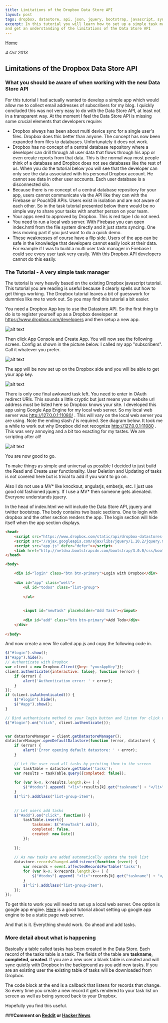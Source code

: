 ```yaml
---
title: Limitations of the Dropbox Data Store API
layout: post
tags: dropbox, datastore, api, json, jquery, bootstrap, javascript, syncing, nobackend, MVC
excerpt: In this tutorial you will learn how to set up a simple task manager and registration process with the new Dropbox Data Store API 
and get an understanding of the limitations of the Data Store API
---
```

                                                                                                
[Home](http://nigelkelly.github.io)

*4 Oct 2013*
## Limitations of the Dropbox Data Store API 

### What you should be aware of when working with the new Data Store API 

For this tutorial I had actually wanted to develop a simple app which would allow me to collect email addresses of subscribers for my blog. I quickly concluded this was not very easy to do with the Data Store API, at least not in a transparent way. At the moment I feel the Data Store API is missing some crucial elements that developers require:

* Dropbox always has been about multi device sync for a single user's files. Dropbox does this better than anyone. The concept has now been expanded from files to databases. Unfortunately it does not work.
* Dropbox has no concept of a central database repository where a developer can drill through all user data that flows through his app or even create reports from that data. This is the normal way most people think of a database and Dropbox does not see databases like the rest of us. When you do the tutorial below you will see that the developer can only see the data associated with his personal Dropbox account. He cannot see data in other user accounts. Each user database is a disconnected silo. 
* Because there is no concept of a central database repository for your app, users cannot communicate via the API like they can with the Firebase or PouchDB APIs. Users exist in isolation and are not aware of each other. So in the task tutorial presented below there would be no simple way to share your tasks with another person on your team.
* Your apps need to approved by Dropbox. This is red tape I do not need.
* You need to run a local web server. With Firebase you can open index.hmtl from the file system directly and it just starts syncing. One less moving part if you just want to do a quick demo.
* These weaknesses of course have a flip side. Users of the app can be safe in the knowledge that developers cannot easily look at their data. For example if I was to build a multi user task manager in Firebase I could see every user task very easily. With this Dropbox API developers cannot do this easily. 

### The Tutorial - A very simple task manager

The tutorial is very heavily based on the existing Dropbox javascript tutorial. This tutorial you are reading is useful because it clearly spells out how to get things working. The Dropbox tutorial leaves a bit of guesswork for dummies like me to work out. So you may find this tutorial a bit easier.

You need a Dropbox App key to use the Datastore API. So the first thing to do is to register yourself up as a Dropbox developer at https://www.dropbox.com/developers and then setup a new app.

![alt text](images/dropbox/dropbox_dev_signup.png "Dropbox developer signup")

Then click App Console and Create App. You will now see the following screen. Config as shown in the picture below. I called my app "subscribers". Call it whatever you prefer.

![alt text](images/dropbox/dropbox_app_setup.png "Dropbox app setup")

The app will be now set up on the Dropbox side and you will be able to get your app key. 

![alt text](images/dropbox/datastores.png "Dropbox app key")

There is only one final awkward task left. You need to enter in OAuth redirect URIs. This sounds a little cryptic but just means your website url address must be listed here so Dropbox knows your site. I developed this app using Google App Engine for my local web server. So my local web server was http://127.0.0.1:11080/ . This will vary on the local web server you are using. Note the ending slash **/** is required. See diagram below. It took me a while to work out why Dropbox did not recognize http://127.0.0.1:11080 . This was very annoying and a bit too exacting for my tastes. We are scripting after all!

![alt text](images/dropbox/dropbox.png "Dropbox app setup")

You are now good to go.

To make things as simple and universal as possible I decided to just build the Read and Create user functionality. User Deletion and Updating of tasks is not covered here but is trivial to add if you want to go on.

Also I do not use a MV* like knockout, angularjs, emberjs, etc. I just use good old fashioned jquery. If I use a MV* then someone gets alienated. Everyone understands jquery. 

In the head of index.html we will include the Data Store API, jquery and twitter bootstrap. The body contains two basic sections. One to login with dropbox and the other section renders the app. The login section will hide itself when the app section displays.


```html
<head>
	<script src="https://www.dropbox.com/static/api/dropbox-datastores-1.0-latest.js" type="text/javascript"></script>
	<script src="//ajax.googleapis.com/ajax/libs/jquery/1.10.2/jquery.min.js"></script>
	<script src="app.js" defer="defer"></script>
	<link href="http://netdna.bootstrapcdn.com/bootstrap/3.0.0/css/bootstrap.min.css" rel="stylesheet">
</head>

<body>

	<div id="login" class="btn btn-primary">Login with Dropbox</div>
	
	<div id="app" class="well">
		<ul id="todos" class="list-group">
	
		</ul>
	
	
		<input id="newTask" placeholder="Add Task"></input>
	
		<div id="add" class="btn btn-primary">Add Todo</div>	
	</div>
	
</body>
```

And now create a new file called app.js and copy the following code in.


```javascript      
$("#login").show();
$("#app").hide();
// Authenticate with Dropbox
var client = new Dropbox.Client({key: "yourAppKey"});
client.authenticate({interactive: false}, function (error) {
    if (error) {
        alert('Authentication error: ' + error);
    }
});
if (client.isAuthenticated()) {
	$("#login").hide();
	$("#app").show();
}

// Bind authenticate method to your login button and listen for click on button
$("#login").on("click", client.authenticate());


var datastoreManager = client.getDatastoreManager();
datastoreManager.openDefaultDatastore(function (error, datastore) {
    if (error) {
        alert('Error opening default datastore: ' + error);
    }

    // Let the user read all tasks by printing them to the screen
	var taskTable = datastore.getTable('tasks');
	var results = taskTable.query({completed: false});
	
	for (var k=0; k<results.length;k++ ) {
		$("#todos").append( "<li>"+results[k].get("taskname") + "</li>");
	}
	$("li").addClass("list-group-item");
	
	
	// Let users add tasks
	$("#add").on("click", function() {
		taskTable.insert({
		    taskname: $("#newTask").val(),
		    completed: false,
		    created: new Date()
		});
		
	});
	
	// As new tasks are added automatically update the task list
	datastore.recordsChanged.addListener(function (event) {
		var records = event.affectedRecordsForTable('tasks');
		for (var k=0; k<records.length;k++ ) {
			$("#todos").append( "<li>"+records[k].get("taskname") + "</li>");
		}
		$("li").addClass("list-group-item");	
	});		
});
```  
To get this to work you will need to set up a local web server. One option is google app engine. [Here](http://xmodulo.com/2013/02/how-to-make-static-web-site-for-free-via-google-app-engine.html) is a good tutorial about setting up google app engine to be a static page web server.

                                       
And that is it. Everything should work. Go ahead and add tasks.

### More detail about what is happening

Basically a table called tasks has been created in the Data Store. Each record of the tasks table is a task. The fields of the table are **taskname**, **completed**, **created**. If you are a new user a blank table is created and will sync quietly with Dropbox in the background as you add new tasks. If you are an existing user the existing table of tasks will be downloaded from Dropbox.

The code block at the end is a callback that listens for records that change. So every time you create a new record it gets rendered to your task list on screen as well as being synced back to your Dropbox.

Hopefully you find this useful.


###**Comment on [Reddit](http://www.reddit.com/r/javascript/) or [Hacker News](https://news.ycombinator.com/)**